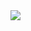 <img src="https://github.com/animationbro/Animated-Portfolio-Website/blob/main/portfolio-website.png">
